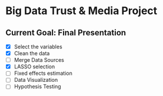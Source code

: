 # Big Data Trust & Media Project
## Current Goal: Final Presentation
- [x] Select the variables
- [x] Clean the data
- [ ] Merge Data Sources
- [X] LASSO selection
- [ ] Fixed effects estimation
- [ ] Data Visualization
- [ ] Hypothesis Testing